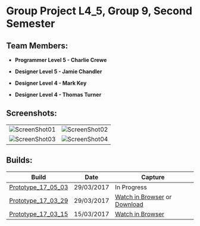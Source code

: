 # Group Project L4_5, Group 9, Second Semester

## Team Members:

* **Programmer Level 5 - Charlie Crewe**

* **Designer Level 5 - Jamie Chandler**

* **Designer Level 4 - Mark Key**

* **Designer Level 4 - Thomas Turner**

## Screenshots:

<table>
    <tr>
        <td>
            <img alt="ScreenShot01" src="Captures/ScreenShots/ScreenShot01.png">
        </td>
        <td>
            <img alt="ScreenShot02" src="Captures/ScreenShots/ScreenShot02.png">
        </td>
    </tr>
    <tr>
        <td>
            <img alt="ScreenShot03" src="Captures/ScreenShots/ScreenShot03.png">
        </td>
        <td>
            <img alt="ScreenShot04" src="Captures/ScreenShots/ScreenShot04.png">
        </td>
    </tr>
</table>

## Builds:

Build | Date | Capture
--- | --- | ---
[Prototype_17_05_03](https://github.com/UoSGamesGroups/second-semester-s2-level-4-5-group-9/tree/master/Standalones/Prototype_17_05_03 "Prototype_17_03_29") | 29/03/2017 | In Progress
[Prototype_17_03_29](https://github.com/UoSGamesGroups/second-semester-s2-level-4-5-group-9/tree/master/Standalones/Prototype_17_03_29 "Prototype_17_03_29") | 29/03/2017 | [Watch in Browser](https://drive.google.com/file/d/0B_ZHkAG62QhCRGVDaXV5ZXUzWlU/view "29/03/17 Capture Footage, Google Drive") or [Download](https://github.com/UoSGamesGroups/second-semester-s2-level-4-5-group-9/blob/master/Captures/quickMatchCapture.mp4 "29/03/17 Capture Footage")
[Prototype_17_03_15](https://github.com/UoSGamesGroups/second-semester-s2-level-4-5-group-9/tree/master/Standalones/Prototype_17_03_15 "Prototype_17_03_15") | 15/03/2017 | [Watch in Browser](https://drive.google.com/file/d/0B_ZHkAG62QhCemFGUzgwTllhT1k/view "15/03/17 Capture Footage, Github")

